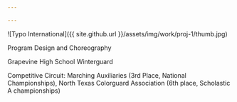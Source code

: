 ```yaml
---

---
```


![Typo International]({{ site.github.url }}/assets/img/work/proj-1/thumb.jpg)

Program Design and Choreography

Grapevine High School Winterguard

Competitive Circuit: Marching Auxiliaries (3rd Place, National Championships), North Texas Colorguard Association (6th place, Scholastic A championships)
